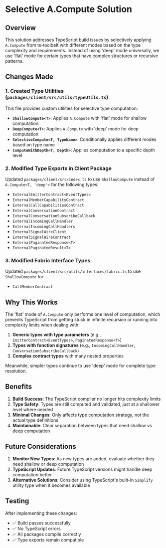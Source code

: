 # Selective A.Compute Solution

## Overview

This solution addresses TypeScript build issues by selectively applying `A.Compute` from ts-toolbelt with different modes based on the type complexity and requirements. Instead of using 'deep' mode universally, we use 'flat' mode for certain types that have complex structures or recursive patterns.

## Changes Made

### 1. Created Type Utilities (`packages/client/src/utils/typeUtils.ts`)

This file provides custom utilities for selective type computation:

- **`ShallowCompute<T>`**: Applies `A.Compute` with 'flat' mode for shallow computation
- **`DeepCompute<T>`**: Applies `A.Compute` with 'deep' mode for deep computation
- **`SelectiveCompute<T, TypeName>`**: Conditionally applies different modes based on type name
- **`ComputeWithDepth<T, Depth>`**: Applies computation to a specific depth level

### 2. Modified Type Exports in Client Package

Updated `packages/client/src/index.ts` to use `ShallowCompute` instead of `A.Compute<T, 'deep'>` for the following types:

- `ExternalEmitterContract<EventTypes>`
- `ExternalMemberCapabilityContract`
- `ExternalCallCapabilitiesContract`
- `ExternalConversationContract`
- `ExternalConversationSubscribeCallback`
- `ExternalIncomingCallHandler`
- `ExternalIncomingCallHandlers`
- `ExternalSignalWireClient`
- `ExternalSignalWireContract`
- `ExternalPaginatedResponse<T>`
- `ExternalPaginatedResult<T>`

### 3. Modified Fabric Interface Types

Updated `packages/client/src/utils/interfaces/fabric.ts` to use `ShallowCompute` for:

- `CallMemberContract`

## Why This Works

The 'flat' mode of `A.Compute` only performs one level of computation, which prevents TypeScript from getting stuck in infinite recursion or running into complexity limits when dealing with:

1. **Generic types with type parameters** (e.g., `EmitterContract<EventTypes>`, `PaginatedResponse<T>`)
2. **Types with function signatures** (e.g., `IncomingCallHandler`, `ConversationSubscribeCallback`)
3. **Complex contract types** with many nested properties

Meanwhile, simpler types continue to use 'deep' mode for complete type resolution.

## Benefits

1. **Build Success**: The TypeScript compiler no longer hits complexity limits
2. **Type Safety**: Types are still computed and validated, just at a shallower level where needed
3. **Minimal Changes**: Only affects type computation strategy, not the actual type definitions
4. **Maintainable**: Clear separation between types that need shallow vs deep computation

## Future Considerations

1. **Monitor New Types**: As new types are added, evaluate whether they need shallow or deep computation
2. **TypeScript Updates**: Future TypeScript versions might handle deep computation better
3. **Alternative Solutions**: Consider using TypeScript's built-in `Simplify` utility type when it becomes available

## Testing

After implementing these changes:
- ✅ Build passes successfully
- ✅ No TypeScript errors
- ✅ All packages compile correctly
- ✅ Type exports remain compatible
